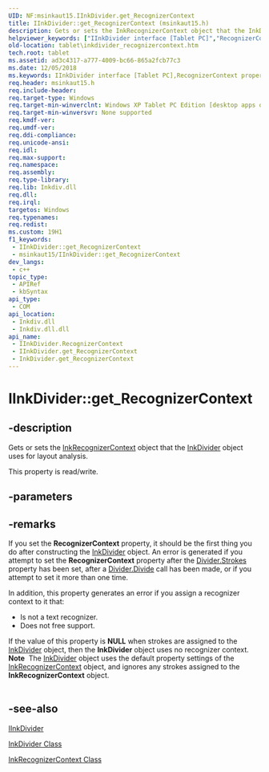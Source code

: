 ```yaml
---
UID: NF:msinkaut15.IInkDivider.get_RecognizerContext
title: IInkDivider::get_RecognizerContext (msinkaut15.h)
description: Gets or sets the InkRecognizerContext object that the InkDivider object uses for layout analysis.
helpviewer_keywords: ["IInkDivider interface [Tablet PC]","RecognizerContext property","IInkDivider.RecognizerContext","IInkDivider.get_RecognizerContext","IInkDivider::RecognizerContext","IInkDivider::get_RecognizerContext","IInkDivider::putref_RecognizerContext","InkDivider.get_RecognizerContext","RecognizerContext property [Tablet PC]","RecognizerContext property [Tablet PC]","IInkDivider interface","ad3c4317-a777-4009-bc66-865a2fcb77c3","get_RecognizerContext","msinkaut15/IInkDivider::RecognizerContext","msinkaut15/IInkDivider::get_RecognizerContext","msinkaut15/IInkDivider::putref_RecognizerContext","put_RecognizerContext","tablet.inkdivider_recognizercontext"]
old-location: tablet\inkdivider_recognizercontext.htm
tech.root: tablet
ms.assetid: ad3c4317-a777-4009-bc66-865a2fcb77c3
ms.date: 12/05/2018
ms.keywords: IInkDivider interface [Tablet PC],RecognizerContext property, IInkDivider.RecognizerContext, IInkDivider.get_RecognizerContext, IInkDivider::RecognizerContext, IInkDivider::get_RecognizerContext, IInkDivider::putref_RecognizerContext, InkDivider.get_RecognizerContext, RecognizerContext property [Tablet PC], RecognizerContext property [Tablet PC],IInkDivider interface, ad3c4317-a777-4009-bc66-865a2fcb77c3, get_RecognizerContext, msinkaut15/IInkDivider::RecognizerContext, msinkaut15/IInkDivider::get_RecognizerContext, msinkaut15/IInkDivider::putref_RecognizerContext, put_RecognizerContext, tablet.inkdivider_recognizercontext
req.header: msinkaut15.h
req.include-header: 
req.target-type: Windows
req.target-min-winverclnt: Windows XP Tablet PC Edition [desktop apps only]
req.target-min-winversvr: None supported
req.kmdf-ver: 
req.umdf-ver: 
req.ddi-compliance: 
req.unicode-ansi: 
req.idl: 
req.max-support: 
req.namespace: 
req.assembly: 
req.type-library: 
req.lib: Inkdiv.dll
req.dll: 
req.irql: 
targetos: Windows
req.typenames: 
req.redist: 
ms.custom: 19H1
f1_keywords:
 - IInkDivider::get_RecognizerContext
 - msinkaut15/IInkDivider::get_RecognizerContext
dev_langs:
 - c++
topic_type:
 - APIRef
 - kbSyntax
api_type:
 - COM
api_location:
 - Inkdiv.dll
 - Inkdiv.dll.dll
api_name:
 - IInkDivider.RecognizerContext
 - IInkDivider.get_RecognizerContext
 - InkDivider.get_RecognizerContext
---
```


# IInkDivider::get_RecognizerContext


## -description

Gets or sets the <a href="/windows/desktop/tablet/inkrecognizercontext-class">InkRecognizerContext</a> object that the <a href="/windows/desktop/tablet/inkdivider-class">InkDivider</a> object uses for layout analysis.



This property is read/write.

## -parameters

## -remarks

If you set the <b>RecognizerContext</b> property, it should be the first thing you do after constructing the <a href="/windows/desktop/tablet/inkdivider-class">InkDivider</a> object. An error is generated if you attempt to set the <b>RecognizerContext</b> property after the <a href="/windows/desktop/api/msinkaut15/nf-msinkaut15-iinkdivider-get_strokes">Divider.Strokes</a> property has been set, after a <a href="/windows/desktop/api/msinkaut15/nf-msinkaut15-iinkdivider-divide">Divider.Divide</a> call has been made, or if you attempt to set it more than one time.

In addition, this property generates an error if you assign a recognizer context to it that:

<ul>
<li>Is not a text recognizer.</li>
<li>Does not free support.</li>
</ul>
If the value of this property is <b>NULL</b> when strokes are assigned to the <a href="/windows/desktop/tablet/inkdivider-class">InkDivider</a> object, then the <b>InkDivider</b> object uses no recognizer context.

<div class="alert"><b>Note</b>  The <a href="/windows/desktop/tablet/inkdivider-class">InkDivider</a> object uses the default property settings of the <a href="/windows/desktop/tablet/inkrecognizercontext-class">InkRecognizerContext</a> object, and ignores any strokes assigned to the <b>InkRecognizerContext</b> object.</div>
<div> </div>

## -see-also

<a href="https://msdn.microsoft.com/en-us/library/Mt847144(v=VS.85).aspx">IInkDivider</a>



<a href="/windows/desktop/tablet/inkdivider-class">InkDivider Class</a>



<a href="/windows/desktop/tablet/inkrecognizercontext-class">InkRecognizerContext Class</a>